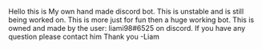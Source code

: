 Hello this is My own hand made discord bot. This is unstable and is still being worked on. This is more just for fun then a huge working bot.
This is owned and made by the user: liami98#6525 on discord. If you have any question please contact him 
Thank you
-Liam
